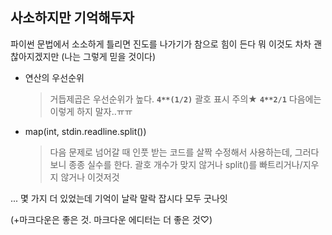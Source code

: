 ## 사소하지만 기억해두자
파이썬 문법에서 소소하게 틀리면 진도를 나가기가 참으로 힘이 든다
뭐 이것도 차차 괜찮아지겠지만
(나는 그렇게 믿을 것이다)


- 연산의 우선순위 
	 >  거듭제곱은 우선순위가 높다.
	   **```4**(1/2)```** 괄호 표시 주의★
	  **```4**2/1```** 다음에는 이렇게 하지 말자..ㅠㅠ


- map(int, stdin.readline.split())
	>다음 문제로 넘어갈 때 인풋 받는 코드를 살짝 수정해서 사용하는데,
		그러다보니 종종 실수를 한다.
	 괄호 개수가 맞지 않거나 
	 split()를 빠트리거나/지우지 않거나 이것저것

...
몇 가지 더 있었는데 기억이 날락 말락
잡시다 모두 굿나잇

(+마크다운은 좋은 것. 마크다운 에디터는 더 좋은 것♡)
